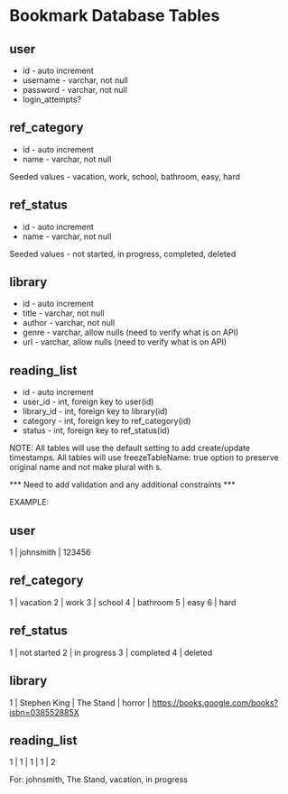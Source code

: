 # Bookmark Database Tables

## user
  * id       - auto increment
  * username - varchar, not null
  * password - varchar, not null
  * login_attempts?

## ref_category
  * id   - auto increment
  * name - varchar, not null
  
  Seeded values - vacation, work, school, bathroom, easy, hard

## ref_status
  * id   - auto increment
  * name - varchar, not null
  
  Seeded values - not started, in progress, completed, deleted

## library
  * id     - auto increment
  * title  - varchar, not null
  * author - varchar, not null
  * genre  - varchar, allow nulls (need to verify what is on API)
  * url    - varchar, allow nulls (need to verify what is on API)

## reading_list
  * id         - auto increment
  * user_id    - int, foreign key to user(id)
  * library_id - int, foreign key to library(id)
  * category   - int, foreign key to ref_category(id)
  * status     - int, foreign key to ref_status(id)


NOTE: All tables will use the default setting to add create/update timestamps.
      All tables will use freezeTableName: true option to preserve original name and not make plural with s.

*** Need to add validation and any additional constraints ***

EXAMPLE:

## user 
  1 | johnsmith | 123456 

## ref_category
  1 | vacation
  2 | work
  3 | school
  4 | bathroom
  5 | easy
  6 | hard

## ref_status
  1 | not started
  2 | in progress
  3 | completed
  4 | deleted

## library
  1 | Stephen King | The Stand | horror | https://books.google.com/books?isbn=038552885X

## reading_list
  1 | 1 | 1 | 1 | 2

  For: johnsmith, The Stand, vacation, in progress

